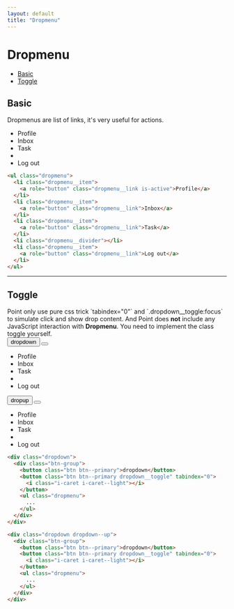 ```yaml
---
layout: default
title: "Dropmenu"
---
```


# Dropmenu

- [Basic](#basic)
- [Toggle](#toggle)

## Basic
Dropmenus are list of links, it's very useful for actions.

<div class="u-mb-15">
  <ul class="dropmenu">
    <li class="dropmenu__item">
      <a role="button" class="dropmenu__link is-active">Profile</a>
    </li>
    <li class="dropmenu__item">
      <a role="button" class="dropmenu__link">Inbox</a>
    </li>
    <li class="dropmenu__item">
      <a role="button" class="dropmenu__link">Task</a>
    </li>
    <li class="dropmenu__divider"></li>
    <li class="dropmenu__item">
      <a role="button" class="dropmenu__link">Log out</a>
    </li>
  </ul>
</div>

```html
<ul class="dropmenu">
  <li class="dropmenu__item">
    <a role="button" class="dropmenu__link is-active">Profile</a>
  </li>
  <li class="dropmenu__item">
    <a role="button" class="dropmenu__link">Inbox</a>
  </li>
  <li class="dropmenu__item">
    <a role="button" class="dropmenu__link">Task</a>
  </li>
  <li class="dropmenu__divider"></li>
  <li class="dropmenu__item">
    <a role="button" class="dropmenu__link">Log out</a>
  </li>
</ul>
```

<hr class="u-mt-60" />

## Toggle
<div class="note note--warning u-mt-40">
Point only use pure css trick `tabindex="0"` and `.dropdown__toggle:focus` to simulate click and show drop content. And Point does <strong>not</strong> include any JavaScript interaction with <strong>Dropmenu</strong>. You need to implement the class toggle yourself.
</div>

<div class="u-mb-15">
  <div class="dropdown u-inline-block">
    <div class="btn-group">
      <button class="btn btn--primary">dropdown</button>
      <button class="btn btn--primary dropdown__toggle" tabindex="0">
        <i class="i-caret i-caret--light"></i>
      </button>
      <ul class="dropmenu">
        <li class="dropmenu__item">
          <a role="button" class="dropmenu__link is-active">Profile</a>
        </li>
        <li class="dropmenu__item">
          <a role="button" class="dropmenu__link">Inbox</a>
        </li>
        <li class="dropmenu__item">
          <a role="button" class="dropmenu__link is-disabled">Task</a>
        </li>
        <li class="dropmenu__divider"></li>
        <li class="dropmenu__item">
          <a role="button" class="dropmenu__link">Log out</a>
        </li>
      </ul>
    </div>
  </div>

  <div class="dropdown dropdown--up  u-inline-block u-ml-15">
    <div class="btn-group">
      <button class="btn btn--primary">dropup</button>
      <button class="btn btn--primary dropdown__toggle" tabindex="0">
        <i class="i-arrow-up i-arrow-up--light"></i>
      </button>
      <ul class="dropmenu">
        <li class="dropmenu__item">
          <a role="button" class="dropmenu__link is-active">Profile</a>
        </li>
        <li class="dropmenu__item">
          <a role="button" class="dropmenu__link">Inbox</a>
        </li>
        <li class="dropmenu__item">
          <a role="button" class="dropmenu__link is-disabled">Task</a>
        </li>
        <li class="dropmenu__divider"></li>
        <li class="dropmenu__item">
          <a role="button" class="dropmenu__link">Log out</a>
        </li>
      </ul>
    </div>
  </div>
</div>

```html
<div class="dropdown">
  <div class="btn-group">
    <button class="btn btn--primary">dropdown</button>
    <button class="btn btn--primary dropdown__toggle" tabindex="0">
      <i class="i-caret i-caret--light"></i>
    </button>
    <ul class="dropmenu">
      ...
    </ul>
  </div>
</div>

<div class="dropdown dropdown--up">
  <div class="btn-group">
    <button class="btn btn--primary">dropdown</button>
    <button class="btn btn--primary dropdown__toggle" tabindex="0">
      <i class="i-caret i-caret--light"></i>
    </button>
    <ul class="dropmenu">
      ...
    </ul>
  </div>
</div>
```

